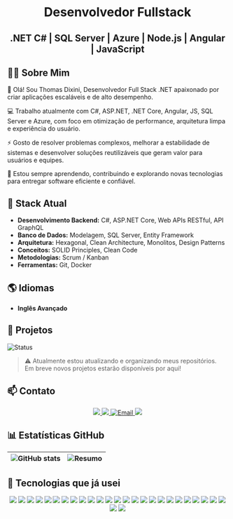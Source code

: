 <h1 align="center">Desenvolvedor Fullstack</h1>
<h2 align="center">.NET C# | SQL Server | Azure | Node.js | Angular | JavaScript</h2>


## 👨‍💻 Sobre Mim
👋 Olá! Sou Thomas Dixini, Desenvolvedor Full Stack .NET apaixonado por criar aplicações escaláveis e de alto desempenho.

💻 Trabalho atualmente com C#, ASP.NET, .NET Core, Angular, JS, SQL Server e Azure, com foco em otimização de performance, arquitetura limpa e experiência do usuário.

⚡ Gosto de resolver problemas complexos, melhorar a estabilidade de sistemas e desenvolver soluções reutilizáveis que geram valor para usuários e equipes.

📌 Estou sempre aprendendo, contribuindo e explorando novas tecnologias para entregar software eficiente e confiável.

## 🔧 Stack Atual
- **Desenvolvimento Backend:** C#, ASP.NET Core, Web APIs RESTful, API GraphQL  
- **Banco de Dados:** Modelagem, SQL Server, Entity Framework  
- **Arquitetura:** Hexagonal, Clean Architecture, Monolitos, Design Patterns  
- **Conceitos:** SOLID Principles, Clean Code
- **Metodologias:** Scrum / Kanban
- **Ferramentas:** Git, Docker

## 🌎 Idiomas

- **Inglês Avançado** 


## 🚀 Projetos

![Status](https://img.shields.io/badge/status-atualizando-yellow?style=for-the-badge&logo=github)
> ⚠️ Atualmente estou atualizando e organizando meus repositórios.  
> Em breve novos projetos estarão disponíveis por aqui!

## 📫 Contato
<div align="center">
  <a href="https://wa.me/5535997532401">
    <img src="https://img.shields.io/badge/WhatsApp-25D366?style=for-the-badge&logo=whatsapp&logoColor=white" />
  </a>
  <a href="https://www.linkedin.com/in/thomas-dixini/">
    <img src="https://img.shields.io/badge/LinkedIn-0A66C2?style=for-the-badge&logo=linkedin&logoColor=white" />
  </a>
  <a href="mailto:thomasdixini@gmail.com" title="Me envie um email">
    <img src="https://img.shields.io/badge/Email-D14836?style=for-the-badge&logo=gmail&logoColor=white" alt="Email">
  </a>
  <a href="https://portfoliothomasdixini.netlify.app">
    <img src="https://img.shields.io/badge/my_portfolio-000?style=for-the-badge&logo=ko-fi&logoColor=white" />
  </a>
</div>


## 📊 Estatísticas GitHub

| ![GitHub stats](https://github-readme-stats.vercel.app/api?username=ThomasDixini&show_icons=true&theme=radical) | ![Resumo](http://github-profile-summary-cards.vercel.app/api/cards/profile-details?username=ThomasDixini&theme=github_dark) |
| --- | --- |


## 🎯 Tecnologias que já usei

<div align="center">

  <!-- Back-End -->
  <img src="https://img.shields.io/badge/C%23-239120?style=for-the-badge&logo=c-sharp&logoColor=white" />
  <img src="https://img.shields.io/badge/ASP.NET%20Core-512BD4?style=for-the-badge&logo=dotnet&logoColor=white" />
  <img src="https://img.shields.io/badge/Web%20APIs%20RESTful-005571?style=for-the-badge&logo=swagger&logoColor=white" />
  <img src="https://img.shields.io/badge/GraphQL-E10098?style=for-the-badge&logo=graphql&logoColor=white" />
  <img src="https://img.shields.io/badge/SQL%20Server-CC2927?style=for-the-badge&logo=microsoft-sql-server&logoColor=white" />
  <img src="https://img.shields.io/badge/Entity%20Framework-512BD4?style=for-the-badge&logo=dotnet&logoColor=white" />
  <img src="https://img.shields.io/badge/Arquitetura%20Hexagonal-000000?style=for-the-badge&logo=archlinux&logoColor=white" />
  <img src="https://img.shields.io/badge/Clean%20Architecture-000000?style=for-the-badge&logo=google&logoColor=white" />
  <img src="https://img.shields.io/badge/Monolitos-444444?style=for-the-badge&logo=buffer&logoColor=white" />
  <img src="https://img.shields.io/badge/Design%20Patterns-4285F4?style=for-the-badge&logo=google&logoColor=white" />

  <!-- Tools -->
  <img src="https://img.shields.io/badge/Git-F05032?style=for-the-badge&logo=git&logoColor=white" />
  <img src="https://img.shields.io/badge/Docker-2496ED?style=for-the-badge&logo=docker&logoColor=white" />

  <!-- Languages -->
  <img src="https://img.shields.io/badge/C++-00599C?style=for-the-badge&logo=c%2B%2B&logoColor=white" />
  <img src="https://img.shields.io/badge/JavaScript-F7DF1E?style=for-the-badge&logo=javascript&logoColor=black" />
  <img src="https://img.shields.io/badge/TypeScript-3178C6?style=for-the-badge&logo=typescript&logoColor=white" />
  <img src="https://img.shields.io/badge/Go-00ADD8?style=for-the-badge&logo=go&logoColor=white" />
  <img src="https://img.shields.io/badge/Java-007396?style=for-the-badge&logo=java&logoColor=white" />

  <!-- Front-End -->
  <img src="https://img.shields.io/badge/React-20232A?style=for-the-badge&logo=react&logoColor=61DAFB" />
  <img src="https://img.shields.io/badge/Next.js-000000?style=for-the-badge&logo=nextdotjs&logoColor=white" />
  <img src="https://img.shields.io/badge/HTML5-E34F26?style=for-the-badge&logo=html5&logoColor=white" />
  <img src="https://img.shields.io/badge/CSS3-1572B6?style=for-the-badge&logo=css3&logoColor=white" />
  <img src="https://img.shields.io/badge/Sass-CC6699?style=for-the-badge&logo=sass&logoColor=white" />

  <!-- Back-End Frameworks -->
  <img src="https://img.shields.io/badge/Node.js-339933?style=for-the-badge&logo=nodedotjs&logoColor=white" />
  <img src="https://img.shields.io/badge/FastAPI-009688?style=for-the-badge&logo=fastapi&logoColor=white" />
  <img src="https://img.shields.io/badge/Spring%20Boot-6DB33F?style=for-the-badge&logo=springboot&logoColor=white" />

  <!-- Mobile -->
  <img src="https://img.shields.io/badge/Flutter-02569B?style=for-the-badge&logo=flutter&logoColor=white" />

  <!-- Databases -->
  <img src="https://img.shields.io/badge/MySQL-4479A1?style=for-the-badge&logo=mysql&logoColor=white" />

</div>

<!---
ThomasDixini/ThomasDixini is a ✨ special ✨ repository because its `README.md` (this file) appears on your GitHub profile.
You can click the Preview link to take a look at your changes.
--->
